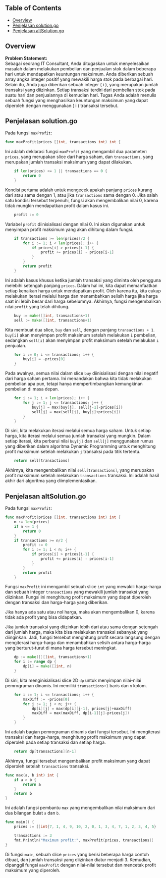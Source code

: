 ## Table of Contents
- [Overview](#overview)
- [Penjelasan solution.go](#penjelasan-solutiongo)
- [Penjelasan altSolution.go](#penjelasan-altsolutiongo)


## Overview
**Problem Statement:** <br> 
Sebagai seorang IT Consultant, Anda ditugaskan untuk menyelesaikan masalah dalam melakukan pembelian dan penjualan stok dalam beberapa hari untuk mendapatkan keuntungan maksimum. Anda diberikan sebuah array angka integer positif yang mewakili harga stok pada berbagai hari. Selain itu, Anda juga diberikan sebuah integer \( i \), yang merupakan jumlah transaksi yang diizinkan. Setiap transaksi terdiri dari pembelian stok pada suatu hari dan penjualannya di kemudian hari. Tugas Anda adalah menulis sebuah fungsi yang menghasilkan keuntungan maksimum yang dapat diperoleh dengan menggunakan \( i \) transaksi tersebut.


## Penjelasan solution.go
Pada fungsi `maxProfit`:

```go
func maxProfit(prices []int, transactions int) int {
```
Ini adalah deklarasi fungsi `maxProfit` yang mengambil dua parameter: `prices`, yang merupakan slice dari harga saham, dan `transactions`, yang merupakan jumlah transaksi maksimum yang dapat dilakukan.

```go
	if len(prices) <= 1 || transactions == 0 {
		return 0
	}
```
Kondisi pertama adalah untuk mengecek apakah panjang `prices` kurang dari atau sama dengan 1, atau jika `transactions` sama dengan 0. Jika salah satu kondisi tersebut terpenuhi, fungsi akan mengembalikan nilai 0, karena tidak mungkin mendapatkan profit dalam kasus ini.

```go
	profit := 0
```
Variabel `profit` diinisialisasi dengan nilai 0. Ini akan digunakan untuk menyimpan profit maksimum yang akan dihitung dalam fungsi.

```go
	if transactions >= len(prices)/2 {
		for i := 1; i < len(prices); i++ {
			if prices[i] > prices[i-1] {
				profit += prices[i] - prices[i-1]
			}
		}
		return profit
	}
```
Ini adalah kasus khusus ketika jumlah transaksi yang diminta oleh pengguna melebihi setengah panjang `prices`. Dalam hal ini, kita dapat memanfaatkan setiap kenaikan harga untuk mendapatkan profit. Oleh karena itu, kita cukup melakukan iterasi melalui harga dan menambahkan selisih harga jika harga saat ini lebih besar dari harga sebelumnya. Akhirnya, fungsi mengembalikan nilai `profit` yang telah dihitung.

```go
	buy := make([]int, transactions+1)
	sell := make([]int, transactions+1)
```
Kita membuat dua slice, `buy` dan `sell`, dengan panjang `transactions + 1`. `buy[i]` akan menyimpan profit maksimum setelah melakukan `i` pembelian, sedangkan `sell[i]` akan menyimpan profit maksimum setelah melakukan `i` penjualan.

```go
	for i := 0; i <= transactions; i++ {
		buy[i] = -prices[0]
	}
```
Pada awalnya, semua nilai dalam slice `buy` diinisialisasi dengan nilai negatif dari harga saham pertama. Ini menandakan bahwa kita tidak melakukan pembelian apa pun, tetapi hanya mempertimbangkan kemungkinan pembelian di masa depan.

```go
	for i := 1; i < len(prices); i++ {
		for j := 1; j <= transactions; j++ {
			buy[j] = max(buy[j], sell[j-1]-prices[i])
			sell[j] = max(sell[j], buy[j]+prices[i])
		}
	}
```
Di sini, kita melakukan iterasi melalui semua harga saham. Untuk setiap harga, kita iterasi melalui semua jumlah transaksi yang mungkin. Dalam setiap iterasi, kita perbarui nilai `buy[j]` dan `sell[j]` menggunakan rumus yang diberikan dalam algoritma Dynamic Programming untuk menghitung profit maksimum setelah melakukan `j` transaksi pada titik tertentu.

```go
	return sell[transactions]
```
Akhirnya, kita mengembalikan nilai `sell[transactions]`, yang merupakan profit maksimum setelah melakukan `transactions` transaksi. Ini adalah hasil akhir dari algoritma yang diimplementasikan.

## Penjelasan altSolution.go
Pada fungsi `maxProfit`:

```go
func maxProfit(prices []int, transactions int) int {
	n := len(prices)
	if n <= 1 {
		return 0
	}
	if transactions >= n/2 {
		profit := 0
		for i := 1; i < n; i++ {
			if prices[i] > prices[i-1] {
				profit += prices[i] - prices[i-1]
			}
		}
		return profit
	}
```
Fungsi `maxProfit` ini mengambil sebuah slice `int` yang mewakili harga-harga dan sebuah integer `transactions` yang mewakili jumlah transaksi yang diizinkan. Fungsi ini menghitung profit maksimum yang dapat diperoleh dengan transaksi dan harga-harga yang diberikan.

Jika hanya ada satu atau nol harga, maka akan mengembalikan 0, karena tidak ada profit yang bisa didapatkan.

Jika jumlah transaksi yang diizinkan lebih dari atau sama dengan setengah dari jumlah harga, maka kita bisa melakukan transaksi sebanyak yang diinginkan. Jadi, fungsi tersebut menghitung profit secara langsung dengan mengiterasi harga-harga dan menambahkan selisih antara harga-harga yang berturut-turut di mana harga tersebut meningkat.

```go
	dp := make([][]int, transactions+1)
	for i := range dp {
		dp[i] = make([]int, n)
	}
```
Di sini, kita menginisialisasi slice 2D `dp` untuk menyimpan nilai-nilai pemrograman dinamis. Ini memiliki `transactions+1` baris dan `n` kolom.

```go
	for i := 1; i <= transactions; i++ {
		maxDiff := -prices[0]
		for j := 1; j < n; j++ {
			dp[i][j] = max(dp[i][j-1], prices[j]+maxDiff)
			maxDiff = max(maxDiff, dp[i-1][j]-prices[j])
		}
	}
```
Ini adalah bagian pemrograman dinamis dari fungsi tersebut. Ini mengiterasi transaksi dan harga-harga, menghitung profit maksimum yang dapat diperoleh pada setiap transaksi dan setiap harga.

```go
	return dp[transactions][n-1]
```
Akhirnya, fungsi tersebut mengembalikan profit maksimum yang dapat diperoleh setelah `transactions` transaksi.

```go
func max(a, b int) int {
	if a > b {
		return a
	}
	return b
}
```
Ini adalah fungsi pembantu `max` yang mengembalikan nilai maksimum dari dua bilangan bulat `a` dan `b`.

```go
func main() {
	prices := []int{7, 1, 4, 9, 10, 2, 0, 1, 3, 4, 7, 1, 2, 3, 4, 5}

	transactions := 3
	fmt.Println("Maximum profit:", maxProfit(prices, transactions)) 
}
```
Di fungsi `main`, sebuah slice `prices` yang berisi beberapa harga contoh dibuat, dan jumlah transaksi yang diizinkan diatur menjadi 3. Kemudian, dipanggil fungsi `maxProfit` dengan nilai-nilai tersebut dan mencetak profit maksimum yang diperoleh.